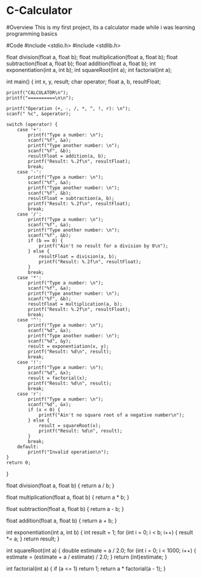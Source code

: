 # C-Calculator
#Overview
This is my first project, its a calculator made while i was learning programming basics


#Code
#include <stdio.h>
#include <stdlib.h>

float division(float a, float b);
float multiplication(float a, float b);
float subtraction(float a, float b);
float addition(float a, float b);
int exponentiation(int a, int b);
int squareRoot(int a);
int factorial(int a);

int main() {
    int x, y, result;
    char operator;
    float a, b, resultFloat;

    printf("CALCULATOR\n");
    printf("==========\n\n");

    printf("Operation (+, -, /, *, ^, !, r): \n");
    scanf(" %c", &operator); 

    switch (operator) {
        case '+':
            printf("Type a number: \n");
            scanf("%f", &a);
            printf("Type another number: \n");
            scanf("%f", &b); 
            resultFloat = addition(a, b);
            printf("Result: %.2f\n", resultFloat);
            break;
        case '-':
            printf("Type a number: \n");
            scanf("%f", &a);
            printf("Type another number: \n");
            scanf("%f", &b); 
            resultFloat = subtraction(a, b);
            printf("Result: %.2f\n", resultFloat);
            break;
        case '/':
            printf("Type a number: \n");
            scanf("%f", &a);
            printf("Type another number: \n");
            scanf("%f", &b);
            if (b == 0) {
                printf("Ain't no result for a division by 0\n");
            } else {
                resultFloat = division(a, b);
                printf("Result: %.2f\n", resultFloat);
            }
            break;
        case '*':
            printf("Type a number: \n");
            scanf("%f", &a);
            printf("Type another number: \n");
            scanf("%f", &b);
            resultFloat = multiplication(a, b);
            printf("Result: %.2f\n", resultFloat);
            break;
        case '^':
            printf("Type a number: \n");
            scanf("%d", &x);
            printf("Type another number: \n");
            scanf("%d", &y);
            result = exponentiation(x, y);
            printf("Result: %d\n", result);
            break;
        case '!':
            printf("Type a number: \n");
            scanf("%d", &x);
            result = factorial(x);
            printf("Result: %d\n", result);
            break;
        case 'r':
            printf("Type a number: \n");
            scanf("%d", &x);
            if (x < 0) {
                printf("Ain't no square root of a negative number\n");
            } else {
                result = squareRoot(x);
                printf("Result: %d\n", result);
            }
            break;
        default:
            printf("Invalid operation\n");
    }
    return 0;
}

float division(float a, float b) {
    return a / b;
}

float multiplication(float a, float b) {
    return a * b;
}

float subtraction(float a, float b) {
    return a - b;
}

float addition(float a, float b) {
    return a + b;
}

int exponentiation(int a, int b) {
    int result = 1;
    for (int i = 0; i < b; i++) {
        result *= a;
    }
    return result;
}

int squareRoot(int a) {
    double estimate = a / 2.0;
    for (int i = 0; i < 1000; i++) {
        estimate = (estimate + a / estimate) / 2.0;
    }
    return (int)estimate;
}

int factorial(int a) {
    if (a <= 1) return 1;
    return a * factorial(a - 1);
}

